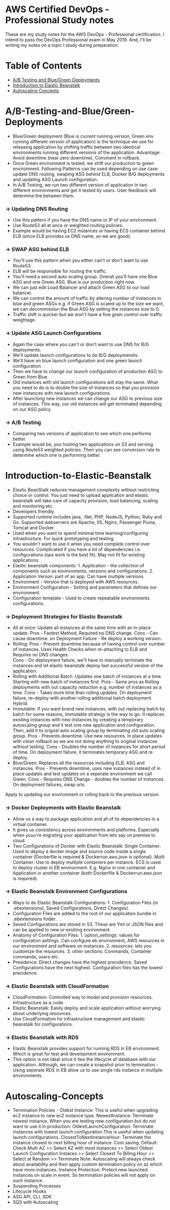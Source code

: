 # AWS Certified DevOps - Professional Study notes

These are my study notes for the AWS DevOps - Professional certification. I intend to pass the DevOps Professional exam in May 2019. And, I'll be writing my notes on a topic I study during preparation.

Table of Contents
=================

* [A/B Testing and Blue/Green Deployments](#A/B-Testing-and-Blue/Green-Deployments)
* [Introduction to Elastic Beanstalk](#Introduction-to-Elastic-Beanstalk) 
* [Autoscaling Concepts](#Autoscaling-Concepts)

# A/B-Testing-and-Blue/Green-Deployments
- Blue/Green deployment (Blue is current running version, Green env running different version of application) is the technique we use for releasing application by shifting traffic between two identical environments running different versions of the application. Advantage: Avoid downtime (near zero downtime), Convinent in rollback.  
- Once Green environment is tested, we shift our production to green environment. Following Patterns can be used depending on use case: update DNS routing, swaping ASG behind ELB, Docker B/G deployments and updating ASG Launch configuration.
- In A/B Testing, we run two different version of application in two different environments and get it tested by users. User feedback will determine the between them. 

### → Updating DNS Routing
- Use this pattern if you have the DNS name or IP of your environment.
- Use Route53 all at once or weighted routing policies.
- Example would be having EC2 instances or having ECS container behind ELB (since ELB provides us DNS name, so we are good).

### → SWAP ASG behind ELB
- You'll use this pattern when you either can't or don't want to use Route53. 
- ELB will be responsible for routing the traffic. 
- You'll need a second auto scaling group. Overall you'll have one Blue ASG and one Green ASG. Blue is our production right now.
- We can just edit Load Balancer and attach Green ASG to our load balancer. 
- We can control the amount of traffic by altering number of instances in blue and green ASGs e.g. if Green ASG is scaled up to the size we want, we can decommission the Blue ASG by setting the instances size to 0.
- Traffic shift is quicker but we won't have a fine grain control over traffic weightage. 

### → Update ASG Launch Configurations
- Again the case where you can't or don't want to use DNS for B/G deployments.
- We'll update launch configurations to do B/G deploymenets.
- We'll have on blue launch configuration and one green launch configuration. 
- Then we have to change our launch configuration of production ASG to Green from Blue.
- Old instances with old launch configurations will stay the same. What you need to do is to double the size of instances so that you provision new instances with new launch configurations. 
- After launching new instances we can change our ASG to previous size of instances. This way, our old instances will get terminated depending on our ASG policy. 

### → A/B Testing 
- Comparing two versions of application to see which one performs better.
- Example would be, you hosting two applications on S3 and serving using Route53 weighted policies. Then you can see conversion rate to determine which one is performing better. 

# Introduction-to-Elastic-Beanstalk
- Elastic BeanStalk reduces management complexity without restricting choice or control. You just need to upload application and elastic beanstalk will take care of capacity provision, load balancing, scaling and monitoring etc. 
- Developers friendly. 		 	
- Supported runtime includes java, .Net, PHP, NodeJS, Python, Ruby and Go. Supported webservers are Apache, IIS, Nginx, Passenger Puma, Tomcat and Docker.
- Used when you want to spend minimal time learning/configuring infrastructure. For quick prototyping and testing. 
- You wouldn't want to use it when you need complete control over resources. Complicated if you have a lot of dependencies i.e. configurations (ops work is the best fit). May not fit for existing applications.
- Elastic beanstalk components: 1. Application - the collection of components such as environments, versions and configurations. 2. Application Verson: part of an app. Can have multiple versions
- Environment - Version that is deployed with AWS resources. 
- Environment Configuration - Setting and parameters that defines our environment. 
- Configuration template - Used to create repeatable environments configurations.

### → Deployment Strategies for Elastic Beanstalk
- All at once: Update all instances at the same time with an in-place update. 
Pros - Fastest Method, Required no DNS change.
Cons - Can cause downtime. 
on Deployment Failure - Re deploy a working version.
- Rolling: 
Pros - Prevent downtime because of having control over number of instances. Uses Health Checks when re-attaching to ELB and Requires no DNS changes.   
Cons - On deployment failure, we'll have to manually terminate the instances and let elastic beanstalk deploy last successful version of the application. 
- Rolling with Additional Batch: Updates one batch of instances at a time. Starting with new batch of instances first. 
Pros - Same pros as Rolling deployments with out capacity reduction e.g. number of instances as a time. 
Cons - Takes more time than rolling updates. On deployment failure, re-deploy with another rolling additional batch deployment. Hybrid. 
- Immutable: If you want brand new instances, with out replacing batch by batch for some reasons, Immutable strategy is the way to go. It replaces existing instances with new instances by creating a temporary autoscaling group and it test one new application and configuration. Then, add it to orignal auto scaling group by terminating old auto scaling group. 
Pros - Prevents downtime. Use new resources.  In place updates with clean rollback as we are not doing anything to original instances without testing.
Cons - Doubles the number of instances for short period of time. On deployment failure, it terminates temporary ASG and re deploy.
- Blue/Green: Replaces all the resources including ELB, ASG and instances. 
Pros - Prevents downtime, uses new instances instead of in place updates and test updates on a seperate environment we call Green.
Cons - Requires DNS Change - doubles the number of instances. On deployment failures, swap urls. 

Apply to updating our environment or rolling back to the previous version. 

### → Docker Deployments with Elastic Beanstalk
- Allow us a way to package application and all of its dependencies in a virtual container. 
- It gives us consistency across environments and platforms. Especially when youu're migrating your application from lets say on premise to cloud. 
- Two Configurations of Docker with Elastic Beanstalk: Single Container: Used to deploy a docker image and source code inside a single container (Dockerfile is required & Dockerrun.aws.json is optional). Multi Container: Use to deploy multiple containers per instance. ECS is used to deploy cluster in EB environment. E.g. Nginx in one container and Application in another container (both Dockerfile & Dockerrun.aws.json is required).

### → Elastic Beanstalk Environment Configurations
- Ways to do Elastic Beanstalk Configurations: 1. Configuration Files (in .ebextensions), Saved Configurations, Direct Changes). 
- Configuration Files are added to the root of our application bundle in .ebextensions folder. 
- Saved Configurations are stored in S3. These are Yml or JSON files and can be applied to new or existing environment. 
- Anatomy of Configuration Files: 1. option_settings: values for configuration settings. Can configure eb environment, AWS resources in our environment and software on instances. 2. resources: lets you customize the resources. 3. other sections: Commands, Container commands, users etc. 
- Presidence: Direct changes have the highest precidence. Saved Configurations have the next highest. Configuration files has the lowest precidence. 
### → Elastic Beanstalk with CloudFormation
- CloudFormation: Controlled way to model and provision resources. Infrastructure as a code. 
- Elastic Beanstalk: Easily deploy and scale application without worrying about underlying resources.
- Use CloudFormation for infrastructure management and elastic beanstalk for configurations.
### → Elastic Beanstalk with RDS
- Elastic Beanstalk provides support for running RDS in EB environment. Which is great for test and development environment. 
- This option is not ideal since it ties the lifecycle of database with our application. Although, we can create a snapshot prior to termination.- Using seperate RDS in EB allow us to use single rds instance in multiple environments.

# Autoscaling-Concepts
- Termination Policies - 
Oldest Instance: This is useful when upgrading ec2 instance to new ec2 instance type. 
NewestInstance: Terminate newest instance. When you are testing new configuration but do not want to use it in production. 
OldestLaunchConfiguration: Terminate instances with lowest launch configuration.This is useful when updating launch configurations.
ClosestToNextInstanceHour: Terminate the instance closest to next billing hour of instance. Cost saving.
Default: Check Multi AZ >> Select AZ with most instances >> Select Oldest Launch Configuration Instaces >> Select Closest To Billing Hour >> Select at Random >> Terminate 
Note: Autoscaling will always check about availability and then apply custom termination policy on az which have more instances.
Instance Protection: Protect new launched instances on scale in event. So termination policies will not apply on such instance.
- Suspending Processes
- Lifecycle Hooks
- ASG API, CLI, SDK
- SQS with Autoscaling
